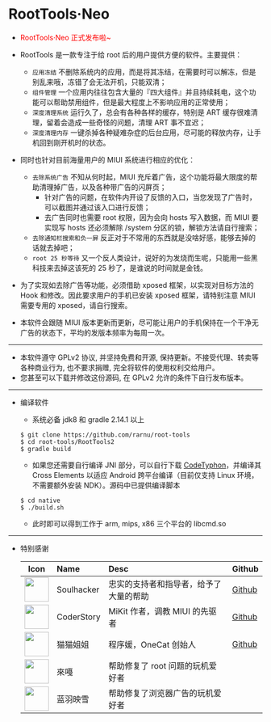 RootTools·Neo
=======================

* <font color=red>RootTools·Neo 正式发布啦~</font>

* RootTools 是一款专注于给 root 后的用户提供方便的软件。主要提供：
	* ```应用冻结``` 不删除系统内的应用，而是将其冻结，在需要时可以解冻，但是别乱来哦，冻错了会无法开机，只能双清；
	* ```组件管理``` 一个应用内往往包含大量的『四大组件』并且持续耗电，这个功能可以帮助禁用组件，但是最大程度上不影响应用的正常使用；
	* ```深度清理系统``` 运行久了，总会有各种各样的缓存，特别是 ART 缓存很难清理，留着会造成一些奇怪的问题，清理 ART 事不宜迟；
	* ```深度清理内存``` 一键杀掉各种疑难杂症的后台应用，尽可能的释放内存，让手机回到刚开机时的状态。
	
* 同时也针对目前海量用户的 MIUI 系统进行相应的优化：
	* ```去除系统广告``` 不知从何时起，MIUI 充斥着广告，这个功能将最大限度的帮助清理掉广告，以及各种带广告的闪屏页；
        * 针对广告的问题，在软件内开设了反馈的入口，当您发现了广告时，可以截图并通过该入口进行反馈；
        * 去广告同时也需要 root 权限，因为会向 hosts 写入数据，而 MIUI 要实现写 hosts 还必须解除 /system 分区的锁，解锁方法请自行搜索；
	* ```去除通知栏搜索和负一屏``` 反正对于不常用的东西就是没啥好感，能够去掉的话就去掉吧；
	* ```root 25 秒等待``` 又一个反人类设计，说好的为发烧而生呢，只能用一些黑科技来去掉这该死的 25 秒了，是谁说的时间就是金钱。
	
* 为了实现如去除广告等功能，必须借助 xposed 框架，以实现对目标方法的 Hook 和修改。因此要求用户的手机已安装 xposed 框架，请特别注意 MIUI 需要专用的 xposed，请自行搜索。

* 本软件会跟随 MIUI 版本更新而更新，尽可能让用户的手机保持在一个干净无广告的状态下，平均的发版本频率为每周一次。

- - -

* 本软件遵守 GPLv2 协议, 并坚持免费和开源, 保持更新。不接受代理、转卖等各种商业行为, 也不要求捐赠, 完全将软件的使用权利交给用户。
* 您甚至可以下载并修改这份源码, 在 GPLv2 允许的条件下自行发布版本。

- - -

* 编译软件

	* 系统必备 jdk8 和 gradle 2.14.1 以上
	
	```
	$ git clone https://github.com/rarnu/root-tools
	$ cd root-tools/RootTools2
	$ gradle build
	```

	* 如果您还需要自行编译 JNI 部分，可以自行下载 [CodeTyphon](http://www.pilotlogic.com/sitejoom/index.php/codetyphon/)，并编译其 Cross Elements 以适应 Android 跨平台编译（目前仅支持 Linux 环境，不需要额外安装 NDK）。源码中已提供编译脚本
	
	```
	$ cd native
	$ ./build.sh
	```
	
	* 此时即可以得到工作于 arm, mips, x86 三个平台的 libcmd.so                                                                                                                                                                 

- - -

* 特别感谢

	| Icon | Name | Desc | Github |
	| :--: | :-- | :-- | :-- | 
	| <img src="http://diy.ourocg.cn/root/head/soulhacker.png" width="48" height="48"> | Soulhacker | 忠实的支持者和指导者，给予了大量的帮助 | [Github](https://github.com/soulhacker) |
	| <img src="http://diy.ourocg.cn/root/head/coderstory.png" width="48" height="48"> | CoderStory | MiKit 作者，调教 MIUI 的先驱者 | [Github](https://github.com/coderstory) |
	| <img src="http://diy.ourocg.cn/root/head/maomao.png" width="48" height="48"> | 猫猫姐姐 | 程序媛，OneCat 创始人 | [Github](https://github.com/chaojimiaomiao) |
	| <img src="http://diy.ourocg.cn/root/head/laiga.png" width="48" height="48"> | 來嘠 | 帮助修复了 root 问题的玩机爱好者 | |
	| <img src="http://diy.ourocg.cn/root/head/lanyuyinxue.png" width="48" height="48"> | 蓝羽映雪 | 帮助修复了浏览器广告的玩机爱好者 | |
	
